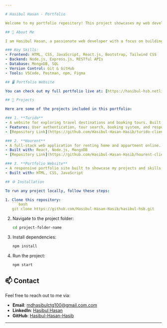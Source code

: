 ```yaml
---

# Hasibul Hasan - Portfolio

Welcome to my portfolio repository! This project showcases my web development journey, skills, and projects that I have worked on. It includes a collection of my personal and professional work in various technologies, demonstrating my experience in creating scalable and efficient solutions.

## 🚀 About Me

I am Hasibul Hasan, a passionate web developer with a focus on building modern, responsive, and interactive websites and applications. I have experience working with the MERN stack (MongoDB, Express.js, React, Node.js) and a variety of other technologies. My portfolio represents my dedication to continuous learning and the craft of web development.

### Key Skills:
- Frontend: HTML, CSS, JavaScript, React.js, Bootstrap, Tailwind CSS
- Backend: Node.js, Express.js, RESTful APIs
- Database: MongoDB, SQL
- Version Control: Git & GitHub
- Tools: VSCode, Postman, npm, Figma

## 🖥️ Portfolio Website

You can check out my full portfolio live at: [https://hasibul-hsb.netlify.app](https://hasibul-hsb.netlify.app/) (Link to your portfolio if you have it deployed).

## 💼 Projects

Here are some of the projects included in this portfolio:

### 1. **Turido**  
- A website for exploring travel destinations and booking tours. Built with the MERN stack.
- Features: User authentication, tour search, booking system, and responsive design.
- [Repository Link](https://github.com/Hasibul-Hasan-Hasib/turido-client) (Optional)

### 2. **Hourent**  
- A full-stack web application for renting home and appartment online.
- Built with: React, Node.js, MongoDB
- [Repository Link](https://github.com/Hasibul-Hasan-Hasib/hourent-client) (Optional)

### 3. **Portfolio Website**  
- A responsive portfolio site built to showcase my projects and skills.
- Built with: HTML, CSS, JavaScript

## ⚙️ Installation

To run any project locally, follow these steps:

1. Clone this repository:
   ```bash
   git clone https://github.com/Hasibul-Hasan-Hasib/hasibul-hsb.git
   ```
2. Navigate to the project folder:
   ```bash
   cd project-folder-name
   ```
3. Install dependencies:
   ```bash
   npm install
   ```
4. Run the project:
   ```bash
   npm start
   ```

## 📫 Contact

Feel free to reach out to me via:

- **Email**: mdhasibulctg100@gmail.com.com
- **LinkedIn**: [Hasibul Hasan](https://www.linkedin.com/in/md-hasibul-hasan-hasib/)
- **GitHub**: [Hasibul-Hasan-Hasib](https://github.com/Hasibul-Hasan-Hasib)

---
```

